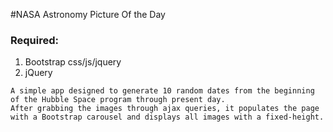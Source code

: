 #NASA Astronomy Picture Of the Day

### Required:
1. Bootstrap css/js/jquery
1. jQuery

```
A simple app designed to generate 10 random dates from the beginning of the Hubble Space program through present day. 
After grabbing the images through ajax queries, it populates the page with a Bootstrap carousel and displays all images with a fixed-height.
```